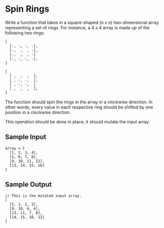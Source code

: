 # Spin Rings

Write a function that takes in a square-shaped (n x n) two-dimensional array representing a set of rings. For instance, a 4 x 4 array is made up of the following two rings:

```
[
  [-, -, -, -],
  [-,  ,  , -],
  [-,  ,  , -]
  [-, -, -, -],
]
```

```
[
  [ ,  ,  ,  ],
  [ , -, -,  ],
  [ , -, -,  ]
  [ ,  ,  ,  ],
]
```

The function should spin the rings in the array in a clockwise direction. In other words, every value in each respective ring should be shifted by one position in a clockwise direction.

This operation should be done in place; it should mutate the input array.

## Sample Input

```
array = [
  [1, 2, 3, 4],
  [5, 6, 7, 8],
  [9, 10, 11, 12],
  [13, 14, 15, 16]
]
```

## Sample Output

``` 
// This is the mutated input array.
[
  [5, 1, 2, 3],
  [9, 10, 6, 4],
  [13, 11, 7, 8],
  [14, 15, 16, 12]
]
```
